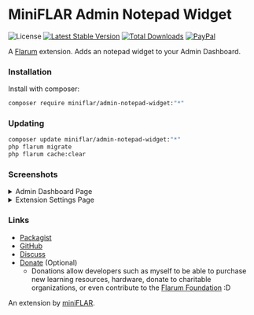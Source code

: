 # MiniFLAR Admin Notepad Widget

![License](https://img.shields.io/badge/license-MIT-blue.svg) [![Latest Stable Version](https://img.shields.io/packagist/v/miniflar/admin-notepad-widget.svg)](https://packagist.org/packages/miniflar/admin-notepad-widget) [![Total Downloads](https://img.shields.io/packagist/dt/miniflar/admin-notepad-widget.svg)](https://packagist.org/packages/miniflar/admin-notepad-widget) [![PayPal](https://img.shields.io/badge/paypal-ralkage-4cl?style=flat&logo=paypal)](https://paypal.me/ralkage)

A [Flarum](http://flarum.org) extension. Adds an notepad widget to your Admin Dashboard.

### Installation

Install with composer:

```sh
composer require miniflar/admin-notepad-widget:"*"
```

### Updating

```sh
composer update miniflar/admin-notepad-widget:"*"
php flarum migrate
php flarum cache:clear
```

### Screenshots

<details>
<summary>Admin Dashboard Page</summary>

![miniFLAR Admin Dashboard Notepad Widget](https://user-images.githubusercontent.com/2059356/117244508-22fde200-ae07-11eb-9c12-0d854fa4c4af.png)
</details>

<details>
<summary>Extension Settings Page</summary>

![miniFLAR Admin Notepad Widget Settings](https://user-images.githubusercontent.com/2059356/117244509-22fde200-ae07-11eb-909b-4c9f121ba33b.png)
</details>

### Links

- [Packagist](https://packagist.org/packages/miniflar/admin-notepad-widget)
- [GitHub](https://github.com/miniflar/admin-notepad-widget)
- [Discuss](https://discuss.flarum.org/d/PUT_DISCUSS_SLUG_HERE)
- [Donate](https://paypal.me/ralkage) (Optional)
  - Donations allow developers such as myself to be able to purchase new learning  resources, hardware, donate to charitable organizations, or even contribute to the [Flarum Foundation](https://opencollective.com/flarum) :D


An extension by [miniFLAR](https://github.com/miniflar).
